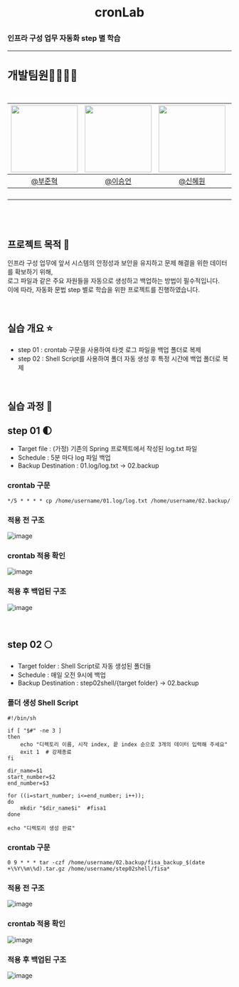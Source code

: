 # <p align="center"> cronLab
### 인프라 구성 업무 자동화 step 별 학습

---

<h2 style="font-size: 25px;"> 개발팀원👨‍👨‍👧‍👦<br>
<br>

|<img src="https://avatars.githubusercontent.com/u/127727927?v=4" width="150" height="150"/>|<img src="https://avatars.githubusercontent.com/u/90971532?v=4" width="150" height="150"/>|<img src="https://avatars.githubusercontent.com/u/98442485?v=4" width="150" height="150"/>|<img src="https://avatars.githubusercontent.com/u/66353700?v=4" width="150" height="150"/>|
|:-:|:-:|:-:|:-:|
|[@부준혁](https://github.com/BooJunhyuk)|[@이승언](https://github.com/seungunleeee)|[@신혜원](https://github.com/haewoni)|[@이연희](https://github.com/LeeYeonhee-00)|

---

<br>

## 프로젝트 목적 🌷
인프라 구성 업무에 앞서 시스템의 안정성과 보안을 유지하고 문제 해결을 위한 데이터를 확보하기 위해, <br>
로그 파일과 같은 주요 자원들을 자동으로 생성하고 백업하는 방법이 필수적입니다. <br>
이에 따라, 자동화 문법 step 별로 학습을 위한 프로젝트를 진행하였습니다. 

<br>

## 실습 개요 :star:

- step 01 : crontab 구문을 사용하여 타겟 로그 파일을 백업 폴더로 복제
- step 02 : Shell Script를 사용하여 폴더 자동 생성 후 특정 시간에 백업 폴더로 복제


<br>

## 실습 과정 :mag_right:

## step 01 🌓
- Target file : (가정) 기존의 Spring 프로젝트에서 작성된 log.txt 파일
- Schedule : 5분 마다 log 파일 백업
- Backup Destination : 01.log/log.txt -> 02.backup

### crontab 구문
```
*/5 * * * * cp /home/username/01.log/log.txt /home/username/02.backup/
```
### 적용 전 구조
![image](https://github.com/user-attachments/assets/76c1c5e6-971a-4bf6-86f2-50d985cd14ef)

### crontab 적용 확인
![image](https://github.com/user-attachments/assets/0e1def45-fa9f-4818-8629-78c13ba8064e)

### 적용 후 백업된 구조
![image](https://github.com/user-attachments/assets/d619277b-7875-4f37-89ff-6767a9218201)

<br>

## step 02 🌕
- Target folder : Shell Script로 자동 생성된 폴더들
- Schedule : 매일 오전 9시에 백업
- Backup Destination : step02shell/{target folder} -> 02.backup

### 폴더 생성 Shell Script
```
#!/bin/sh

if [ "$#" -ne 3 ]
then
    echo "디렉토리 이름, 시작 index, 끝 index 순으로 3개의 데이터 입력해 주세요"
    exit 1  # 강제종료
fi

dir_name=$1
start_number=$2
end_number=$3

for ((i=start_number; i<=end_number; i++)); 
do
    mkdir "$dir_name$i"  #fisa1   
done

echo "디렉토리 생성 완료"
```

### crontab 구문
```
0 9 * * * tar -czf /home/username/02.backup/fisa_backup_$(date +\%Y\%m\%d).tar.gz /home/username/step02shell/fisa*
```

### 적용 전 구조
![image](https://github.com/user-attachments/assets/7efc3d92-0c02-418b-9ccf-e88ba46889c3)

### crontab 적용 확인
![image](https://github.com/user-attachments/assets/d01ae8e7-2bb4-4304-be80-978266e7ff65)

### 적용 후 백업된 구조
![image](https://github.com/user-attachments/assets/b6237eed-69a5-413e-8c92-1b51e756fce4)
